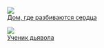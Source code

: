 ![](/books/dramaturgy/Бернард%20Шоу/Дом,%20где%20разбиваются%20сердца.jpg)  
[Дом, где разбиваются сердца](/books/dramaturgy/Бернард%20Шоу/Дом,%20где%20разбиваются%20сердца)

![](/books/dramaturgy/Бернард%20Шоу/Ученик%20дьявола.jpg)  
[Ученик дьявола](/books/dramaturgy/Бернард%20Шоу/Ученик%20дьявола)
